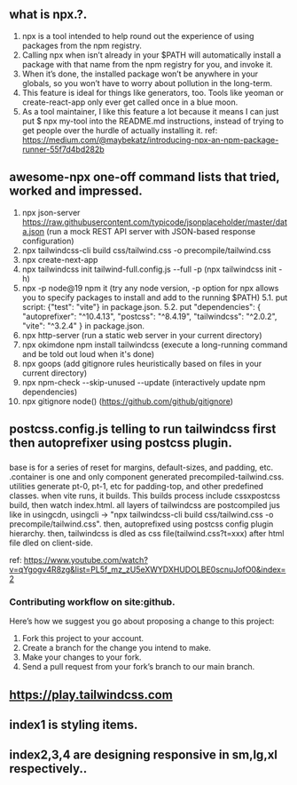 ##  what is npx.?.

1. npx is a tool intended to help round out the experience of using packages from the npm registry.
2. Calling npx <command> when <command> isn’t already in your $PATH will automatically install a package with that name from the npm registry for you, and invoke it.
3. When it’s done, the installed package won’t be anywhere in your globals, so you won’t have to worry about pollution in the long-term.
4. This feature is ideal for things like generators, too. Tools like yeoman or create-react-app only ever get called once in a blue moon.
5. As a tool maintainer, I like this feature a lot because it means I can just put $ npx my-tool into the README.md instructions, instead of trying to get people over the hurdle of actually installing it.
ref: https://medium.com/@maybekatz/introducing-npx-an-npm-package-runner-55f7d4bd282b

##  awesome-npx one-off command lists that tried, worked and impressed.
1. npx json-server https://raw.githubusercontent.com/typicode/jsonplaceholder/master/data.json (run a mock REST API server with JSON-based response configuration)
2. npx tailwindcss-cli build css/tailwind.css -o precompile/tailwind.css
3. npx create-next-app
4. npx tailwindcss init tailwind-full.config.js --full -p (npx tailwindcss init -h)
5. npx -p node@19 npm it	(try any node version, -p option for npx allows you to specify packages to install and add to the running $PATH)
5.1. put script: {"test": "vite"} in package.json.
5.2. put "dependencies": { "autoprefixer": "^10.4.13", "postcss": "^8.4.19", "tailwindcss": "^2.0.2", "vite": "^3.2.4"
  } in package.json.
6. npx http-server                      (run a static web server in your current directory)
7. npx okimdone npm install tailwindcss (execute a long-running command and be told out loud when it's done)
8. npx goops                            (add gitignore rules heuristically based on files in your current directory)
9. npx npm-check --skip-unused --update (interactively update npm dependencies)
10. npx gitignore node(<nameofavailablelanguagesongithubpage>) (https://github.com/github/gitignore)

## postcss.config.js telling to run tailwindcss first then autoprefixer using postcss plugin.

###
base is for a series of reset for margins, default-sizes, and padding, etc.
.container is one and only component generated precompiled-tailwind.css.
utilities generate pt-0, pt-1, etc for padding-top, and other predefined classes.
when vite runs, it builds. This builds process include cssxpostcss build, then watch index.html.
all layers of tailwindcss are postcompiled jus like in usingcdn, usingcli -> "npx tailwindcss-cli build css/tailwind.css -o precompile/tailwind.css".
then, autoprefixed using postcss config plugin hierarchy.
then, tailwindcss is dled as css file(tailwind.css?t=xxx) after html file dled on client-side.

ref: https://www.youtube.com/watch?v=qYgogv4R8zg&list=PL5f_mz_zU5eXWYDXHUDOLBE0scnuJofO0&index=2
###

### Contributing workflow on site:github.
Here’s how we suggest you go about proposing a change to this project:
1. Fork this project to your account.
2. Create a branch for the change you intend to make.
3. Make your changes to your fork.
4. Send a pull request from your fork’s branch to our main branch.

## https://play.tailwindcss.com

## index1 is styling items.
## index2,3,4 are designing responsive in sm,lg,xl respectively..